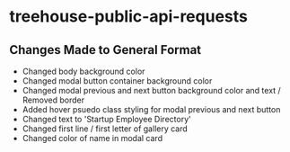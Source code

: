 # treehouse-public-api-requests

## Changes Made to General Format

- Changed body background color
- Changed modal button container background color
- Changed modal previous and next button background color and text / Removed border
- Added hover psuedo class styling for modal previous and next button
- Changed text to 'Startup Employee Directory'
- Changed first line / first letter of gallery card
- Changed color of name in modal card